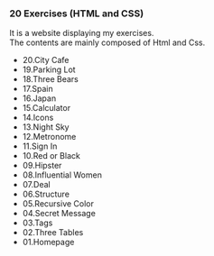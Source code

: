 ### 20 Exercises (HTML and CSS) 
It is a website displaying my exercises.  
The contents are mainly composed of Html and Css.

  - 20.City Cafe
  - 19.Parking Lot
  - 18.Three Bears
  - 17.Spain
  - 16.Japan
  - 15.Calculator
  - 14.Icons
  - 13.Night Sky
  - 12.Metronome
  - 11.Sign In
  - 10.Red or Black
  - 09.Hipster
  - 08.Influential Women
  - 07.Deal
  - 06.Structure
  - 05.Recursive Color
  - 04.Secret Message
  - 03.Tags
  - 02.Three Tables
  - 01.Homepage
